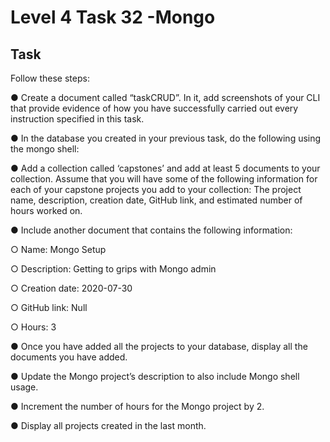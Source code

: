 # Level 4 Task 32 -Mongo

## Task

Follow these steps:

● Create a document called “taskCRUD”. In it, add screenshots of your CLI that provide evidence of how you have successfully carried out every instruction specified in this task.

● In the database you created in your previous task, do the following using the mongo shell:

● Add a collection called ‘capstones’ and add at least 5 documents to your collection. Assume that you will have some of the following information for each of your capstone projects you add to your collection: The project name, description, creation date, GitHub link, and estimated number of hours worked on.

● Include another document that contains the following information:

○ Name: Mongo Setup

○ Description: Getting to grips with Mongo admin

○ Creation date: 2020-07-30

○ GitHub link: Null

○ Hours: 3

● Once you have added all the projects to your database, display all the documents you have added.

● Update the Mongo project’s description to also include Mongo shell usage.

● Increment the number of hours for the Mongo project by 2.

● Display all projects created in the last month.
